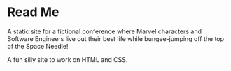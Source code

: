 # Read Me

A static site for a fictional conference where Marvel characters and Software Engineers live out their best life while bungee-jumping off the top of the Space Needle!

A fun silly site to work on HTML and CSS.
